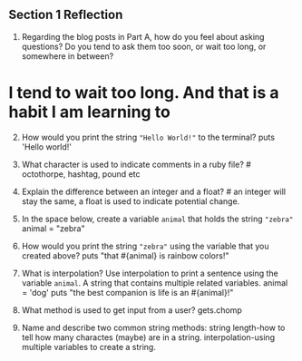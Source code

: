 ## Section 1 Reflection

1. Regarding the blog posts in Part A, how do you feel about asking questions? Do you tend to ask them too soon, or wait too long, or somewhere in between?
# I tend to wait too long. And that is a habit I am learning to
2. How would you print the string `"Hello World!"` to the terminal?
puts 'Hello world!'
3. What character is used to indicate comments in a ruby file? # octothorpe, hashtag, pound etc

4. Explain the difference between an integer and a float? # an integer will stay the same, a float is used to indicate potential change.

5. In the space below, create a variable `animal` that holds the string `"zebra"`
animal = "zebra"

6. How would you print the string `"zebra"` using the variable that you created above?
puts "that #{animal} is rainbow colors!"

7. What is interpolation? Use interpolation to print a sentence using the variable `animal`.
A string that contains multiple related variables.
animal = 'dog'
puts "the best companion is life is an #{animal}!"
8. What method is used to get input from a user?
gets.chomp

9. Name and describe two common string methods:
 string length-how to tell how many charactes (maybe) are in a string.
 interpolation-using multiple variables to create a string. 
